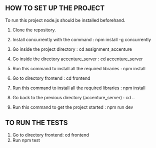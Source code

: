 ## HOW TO SET UP THE PROJECT

To run this project node.js should be installed beforehand.


1. Clone the repository.
2. Install  concurrently with the command : npm install -g concurrently
3. Go inside the project directory : cd assignment_accenture
4. Go inside the directory accenture_server :  cd accenture_server
5. Run this command to install all the required libraries : npm install
6. Go to directory frontend : cd frontend
7. Run this command to install all the required libraries : npm install
8. Go back to the previous directory (accenture_server) : cd .. 

9. Run this command to get the project started : npm run dev


## TO RUN THE TESTS


1. Go to directory frontend: cd frontend
2. Run npm test
